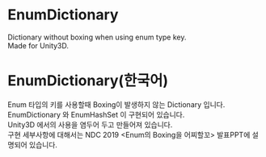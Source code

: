 # EnumDictionary
Dictionary without boxing when using enum type key.  
Made for Unity3D.


# EnumDictionary(한국어)
Enum 타입의 키를 사용할때 Boxing이 발생하지 않는 Dictionary 입니다.  
EnumDictionary 와 EnumHashSet 이 구현되어 있습니다.  
Unity3D 에서의 사용을 염두어 두고 만들어져 있습니다.  
구현 세부사항에 대해서는 NDC 2019 <Enum의 Boxing을 어찌할꼬> 발표PPT에 설명되어 있습니다.
